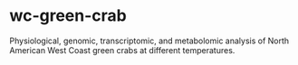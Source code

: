 # wc-green-crab

Physiological, genomic, transcriptomic, and metabolomic analysis of North American West Coast green crabs at different temperatures.
